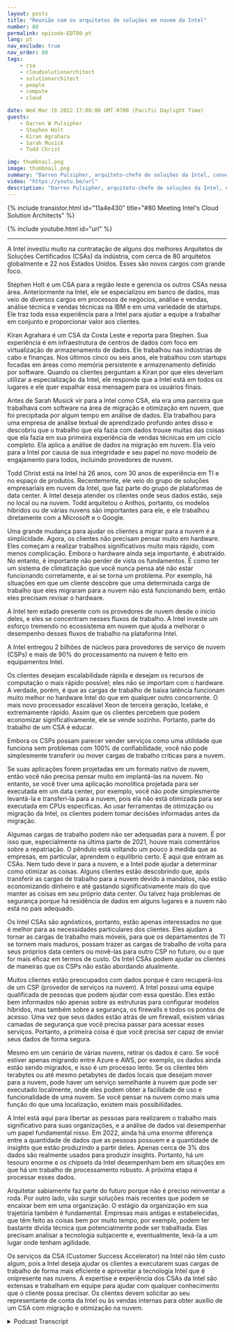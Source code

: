 ```yaml
---
layout: posts
title: "Reunião com os arquitetos de soluções em nuvem da Intel"
number: 80
permalink: episode-EDT80-pt
lang: pt
nav_exclude: true
nav_order: 80
tags:
    - csa
    - cloudsolutionarchitect
    - solutionarchitect
    - people
    - compute
    - cloud

date: Wed Mar 16 2022 17:00:00 GMT-0700 (Pacific Daylight Time)
guests:
    - Darren W Pulsipher
    - Stephen Holt
    - Kiran Agrahara
    - Sarah Musick
    - Todd Christ

img: thumbnail.png
image: thumbnail.png
summary: "Darren Pulsipher, arquiteto-chefe de soluções da Intel, conversa com os principais arquitetos de soluções para nuvem da Intel, Stephen Holt, Kiran Agrahara, Sarah Musick e Todd Christ, sobre como eles podem ajudar organizações, sem custo algum, a migrar para a nuvem e otimizar suas cargas de trabalho."
video: "https://youtu.be/url"
description: "Darren Pulsipher, arquiteto-chefe de soluções da Intel, conversa com os principais arquitetos de soluções para nuvem da Intel, Stephen Holt, Kiran Agrahara, Sarah Musick e Todd Christ, sobre como eles podem ajudar organizações, sem custo algum, a migrar para a nuvem e otimizar suas cargas de trabalho."
---
```


<div>
{% include transistor.html id="11a4e430" title="#80 Meeting Intel's Cloud Solution Architects" %}

{% include youtube.html id="url" %}
</div>

---

A Intel investiu muito na contratação de alguns dos melhores Arquitetos de Soluções Certificados (CSAs) da indústria, com cerca de 80 arquitetos globalmente e 22 nos Estados Unidos. Esses são novos cargos com grande foco.

Stephen Holt é um CSA para a região leste e gerencia os outros CSAs nessa área. Anteriormente na Intel, ele se especializou em banco de dados, mas veio de diversos cargos em processos de negócios, análise e vendas, análise técnica e vendas técnicas na IBM e em uma variedade de startups. Ele traz toda essa experiência para a Intel para ajudar a equipe a trabalhar em conjunto e proporcionar valor aos clientes.

Kiran Agrahara é um CSA da Costa Leste e reporta para Stephen. Sua experiência é em infraestrutura de centros de dados com foco em virtualização de armazenamento de dados. Ele trabalhou nas indústrias de cabo e finanças. Nos últimos cinco ou seis anos, ele trabalhou com startups focadas em áreas como memória persistente e armazenamento definido por software. Quando os clientes perguntam a Kiran por que eles deveriam utilizar a especialização da Intel, ele responde que a Intel está em todos os lugares e ele quer espalhar essa mensagem para os usuários finais.

Antes de Sarah Musick vir para a Intel como CSA, ela era uma parceira que trabalhava com software na área de migração e otimização em nuvem, que foi precipitada por algum tempo em análise de dados. Ela trabalhou para uma empresa de análise textual de aprendizado profundo antes disso e descobriu que o trabalho que ela fazia com dados trouxe muitas das coisas que ela fazia em sua primeira experiência de vendas técnicas em um ciclo completo. Ela aplica a análise de dados na migração em nuvem. Ela veio para a Intel por causa de sua integridade e seu papel no novo modelo de engajamento para todos, incluindo provedores de nuvem.

Todd Christ está na Intel há 26 anos, com 30 anos de experiência em TI e no espaço de produtos. Recentemente, ele veio do grupo de soluções empresariais em nuvem da Intel, que faz parte do grupo de plataformas de data center. A Intel deseja atender os clientes onde seus dados estão, seja no local ou na nuvem. Todd arquitetou o Anthos, portanto, os modelos híbridos ou de várias nuvens são importantes para ele, e ele trabalhou diretamente com a Microsoft e o Google.

Uma grande mudança para ajudar os clientes a migrar para a nuvem é a simplicidade. Agora, os clientes não precisam pensar muito em hardware. Eles começam a realizar trabalhos significativos muito mais rápido, com menos complicação. Embora o hardware ainda seja importante, é abstraído. No entanto, é importante não perder de vista os fundamentos. É como ter um sistema de climatização que você nunca pensa até não estar funcionando corretamente, e aí se torna um problema. Por exemplo, há situações em que um cliente descobre que uma determinada carga de trabalho que eles migraram para a nuvem não está funcionando bem, então eles precisam revisar o hardware.

A Intel tem estado presente com os provedores de nuvem desde o início deles, e eles se concentram nesses fluxos de trabalho. A Intel investe um esforço tremendo no ecossistema em nuvem que ajuda a melhorar o desempenho desses fluxos de trabalho na plataforma Intel.

A Intel entregou 2 bilhões de núcleos para provedores de serviço de nuvem (CSPs) e mais de 90% do processamento na nuvem é feito em equipamentos Intel.

Os clientes desejam escalabilidade rápida e desejam os recursos de computação o mais rápido possível; eles não se importam com o hardware. A verdade, porém, é que as cargas de trabalho de baixa latência funcionam muito melhor no hardware Intel do que em qualquer outro concorrente. O mais novo processador escalável Xeon de terceira geração, Icelake, é extremamente rápido. Assim que os clientes percebem que podem economizar significativamente, ele se vende sozinho. Portanto, parte do trabalho de um CSA é educar.

Embora os CSPs possam parecer vender serviços como uma utilidade que funciona sem problemas com 100% de confiabilidade, você não pode simplesmente transferir ou mover cargas de trabalho críticas para a nuvem.

Se suas aplicações forem projetadas em um formato nativo de nuvem, então você não precisa pensar muito em implantá-las na nuvem. No entanto, se você tiver uma aplicação monolítica projetada para ser executada em um data center, por exemplo, você não pode simplesmente levantá-la e transferi-la para a nuvem, pois ela não está otimizada para ser executada em CPUs específicas. Ao usar ferramentas de otimização ou migração da Intel, os clientes podem tomar decisões informadas antes da migração.

Algumas cargas de trabalho podem não ser adequadas para a nuvem. É por isso que, especialmente na última parte de 2021, houve mais comentários sobre a repatriação. O pêndulo está voltando um pouco à medida que as empresas, em particular, aprendem o equilíbrio certo. É aqui que entram as CSAs. Nem tudo deve ir para a nuvem, e a Intel pode ajudar a determinar como otimizar as coisas. Alguns clientes estão descobrindo que, após transferir as cargas de trabalho para a nuvem devido a mandatos, não estão economizando dinheiro e até gastando significativamente mais do que manter as coisas em seu próprio data center. Ou talvez haja problemas de segurança porque há residência de dados em alguns lugares e a nuvem não está no país adequado.

Os Intel CSAs são agnósticos, portanto, estão apenas interessados no que é melhor para as necessidades particulares dos clientes. Eles ajudam a tornar as cargas de trabalho mais móveis, para que os departamentos de TI se tornem mais maduros, possam trazer as cargas de trabalho de volta para seus próprios data centers ou movê-las para outro CSP no futuro, ou o que for mais eficaz em termos de custo. Os Intel CSAs podem ajudar os clientes de maneiras que os CSPs não estão abordando atualmente.

Muitos clientes estão preocupados com dados porque é caro recuperá-los de um CSP (provedor de serviços na nuvem). A Intel possui uma equipe qualificada de pessoas que podem ajudar com essa questão. Eles estão bem informados não apenas sobre as estruturas para configurar modelos híbridos, mas também sobre a segurança, os firewalls e todos os pontos de acesso. Uma vez que seus dados estão atrás de um firewall, existem várias camadas de segurança que você precisa passar para acessar esses serviços. Portanto, a primeira coisa é que você precisa ser capaz de enviar seus dados de forma segura.

Mesmo em um cenário de várias nuvens, retirar os dados é caro. Se você estiver apenas migrando entre Azure e AWS, por exemplo, os dados ainda estão sendo migrados, e isso é um processo lento. Se os clientes têm terabytes ou até mesmo petabytes de dados locais que desejam mover para a nuvem, pode haver um serviço semelhante à nuvem que pode ser executado localmente, onde eles podem obter a facilidade de uso e funcionalidade de uma nuvem. Se você pensar na nuvem como mais uma função do que uma localização, existem mais possibilidades.

A Intel está aqui para libertar as pessoas para realizarem o trabalho mais significativo para suas organizações, e a análise de dados vai desempenhar um papel fundamental nisso. Em 2022, ainda há uma enorme diferença entre a quantidade de dados que as pessoas possuem e a quantidade de insights que estão produzindo a partir deles. Apenas cerca de 3% dos dados são realmente usados para produzir insights. Portanto, há um tesouro enorme e os chipsets da Intel desempenham bem em situações em que há um trabalho de processamento robusto. A próxima etapa é processar esses dados.

Arquitetar sabiamente faz parte do futuro porque não é preciso reinventar a roda. Por outro lado, vão surgir soluções mais recentes que podem se encaixar bem em uma organização. O estágio da organização em sua trajetória também é fundamental. Empresas mais antigas e estabelecidas, que têm feito as coisas bem por muito tempo, por exemplo, podem ter bastante dívida técnica que potencialmente pode ser trabalhada. Elas precisam analisar a tecnologia subjacente e, eventualmente, levá-la a um lugar onde tenham agilidade.

Os serviços da CSA (Customer Success Accelerator) na Intel não têm custo algum, pois a Intel deseja ajudar os clientes a executarem suas cargas de trabalho de forma mais eficiente e aproveitar a tecnologia Intel que é onipresente nas nuvens. A expertise e experiência dos CSAs da Intel são extensas e trabalham em equipe para ajudar com qualquer conhecimento que o cliente possa precisar. Os clientes devem solicitar ao seu representante de conta da Intel ou às vendas internas para obter auxílio de um CSA com migração e otimização na nuvem.



<details>
<summary> Podcast Transcript </summary>

<p></p>

</details>
